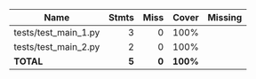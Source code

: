 | Name                   |    Stmts |     Miss |    Cover |   Missing |
|----------------------- | -------: | -------: | -------: | --------: |
| tests/test\_main\_1.py |        3 |        0 |     100% |           |
| tests/test\_main\_2.py |        2 |        0 |     100% |           |
|              **TOTAL** |    **5** |    **0** | **100%** |           |
